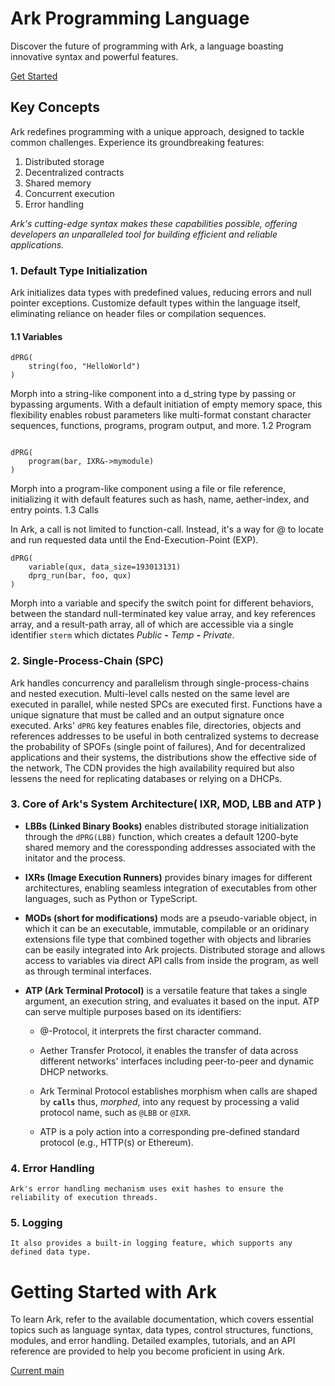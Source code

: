 # Ark Programming Language

Discover the future of programming with Ark, a language boasting innovative syntax and powerful features.

[Get Started](./.@/)

## Key Concepts

Ark redefines programming with a unique approach, designed to tackle common challenges. Experience its groundbreaking features:

1. Distributed storage
2. Decentralized contracts
3. Shared memory
4. Concurrent execution
5. Error handling

*Ark's cutting-edge syntax makes these capabilities possible, offering developers an unparalleled tool for building efficient and reliable applications.*

### 1. Default Type Initialization

Ark initializes data types with predefined values, reducing errors and null pointer exceptions. Customize default types within the language itself, eliminating reliance on header files or compilation sequences.

#### 1.1 Variables

```ark
dPRG(
    string(foo, "HelloWorld")
)
```
Morph into a string-like component into a d_string type by passing or bypassing arguments. With a default initiation of empty memory space, this flexibility enables robust parameters like multi-format constant character sequences, functions, programs, program output, and more.
1.2 Program

```ark

dPRG(
    program(bar, IXR&->mymodule)
)
```

Morph into a program-like component using a file or file reference, initializing it with default features such as hash, name, aether-index, and entry points.
1.3 Calls

In Ark, a call is not limited to function-call. Instead, it's a way for @ to locate and run requested data until the End-Execution-Point (EXP).

```ark
dPRG(
    variable(qux, data_size=193013131)
    dprg_run(bar, foo, qux)
)
```

Morph into a variable and specify the switch point for different behaviors, between the standard null-terminated key value array, and key references array, and a result-path array, all of which are accessible via a single identifier `sterm` which dictates *Public* **-** *Temp* **-** *Private*. 

### 2. Single-Process-Chain (SPC)
Ark handles concurrency and parallelism through single-process-chains and nested execution. Multi-level calls nested on the same level are executed in parallel, while nested SPCs are executed first. Functions have a unique signature that must be called and an output signature once executed.
Arks' `dPRG` key features enables file, directories, objects and references addresses to be useful in both centralized systems to decrease the probability of SPOFs (single point of failures), And for decentralized applications and their systems, the distributions show the effective side of the network, The CDN provides the high availability required but also lessens the need for replicating databases or relying on a DHCPs.


### 3. Core of Ark's System Architecture( IXR, MOD, LBB and ATP )

- **LBBs (Linked Binary Books)** enables distributed storage initialization through the `dPRG(LBB)` function, which creates a default 1200-byte shared memory and the coressponding addresses associated with the initator and the process. 

- **IXRs (Image Execution Runners)** provides binary images for different architectures, enabling seamless integration of executables from other languages, such as Python or TypeScript.     

- **MODs (short for modifications)** mods are a pseudo-variable object, in which it can be an executable, immutable, compilable or an oridinary extensions file type that combined together with objects and libraries can be easily integrated into Ark projects. Distributed storage and allows access to variables via direct API calls from inside the program, as well as through terminal interfaces. 

- **ATP (Ark Terminal Protocol)** is a versatile feature that takes a single argument, an execution string, and evaluates it based on the  input. ATP can serve multiple purposes based on its identifiers:
  - @-Protocol, it interprets the first character command.   

  - Aether Transfer Protocol, it enables the transfer of data across different networks' interfaces including peer-to-peer and dynamic DHCP networks.         

  - Ark Terminal Protocol establishes morphism when calls are shaped by **`calls`** thus, *morphed*, into any request by processing a valid protocol name, such as `@LBB` or `@IXR`.     
  -  ATP is a poly action into a corresponding pre-defined standard protocol (e.g., HTTP(s) or Ethereum).        


### 4. Error Handling
    Ark's error handling mechanism uses exit hashes to ensure the reliability of execution threads. 

### 5. Logging
    It also provides a built-in logging feature, which supports any defined data type.

# Getting Started with Ark

To learn Ark, refer to the available documentation, which covers essential topics such as language syntax, data types, control structures, functions, modules, and error handling. Detailed examples, tutorials, and an API reference are provided to help you become proficient in using Ark.

[Current main](./.@/mods/base/main)


